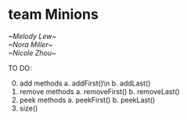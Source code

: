 # team Minions
*\~Melody Lew\~*\
*\~Nora Miller\~*\
*\~Nicole Zhou\~*


TO DO:

0. add methods
   a. addFirst()\n
   b. addLast()
1. remove methods
   a. removeFirst()
   b. removeLast()
2. peek methods
   a. peekFirst()
   b. peekLast()
3. size()
